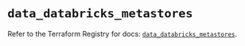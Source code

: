 # `data_databricks_metastores`

Refer to the Terraform Registry for docs: [`data_databricks_metastores`](https://registry.terraform.io/providers/databricks/databricks/1.57.0/docs/data-sources/metastores).

